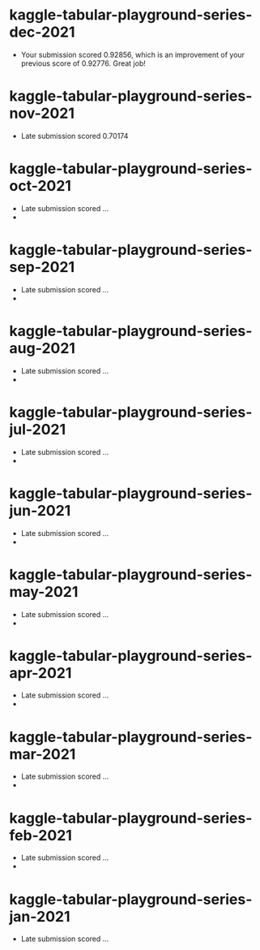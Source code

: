 # kaggle-tabular-playground-series-dec-2021

- Your submission scored 0.92856, which is an improvement of your previous score of 0.92776. Great job!

# kaggle-tabular-playground-series-nov-2021

- Late submission scored 0.70174

# kaggle-tabular-playground-series-oct-2021

- Late submission scored ...
-
# kaggle-tabular-playground-series-sep-2021

- Late submission scored ...
- 
# kaggle-tabular-playground-series-aug-2021

- Late submission scored ...
-
# kaggle-tabular-playground-series-jul-2021

- Late submission scored ...
-
# kaggle-tabular-playground-series-jun-2021

- Late submission scored ...
-
# kaggle-tabular-playground-series-may-2021

- Late submission scored ...
-
# kaggle-tabular-playground-series-apr-2021

- Late submission scored ...
-
# kaggle-tabular-playground-series-mar-2021

- Late submission scored ...
-
# kaggle-tabular-playground-series-feb-2021

- Late submission scored ...
-
# kaggle-tabular-playground-series-jan-2021

- Late submission scored ...